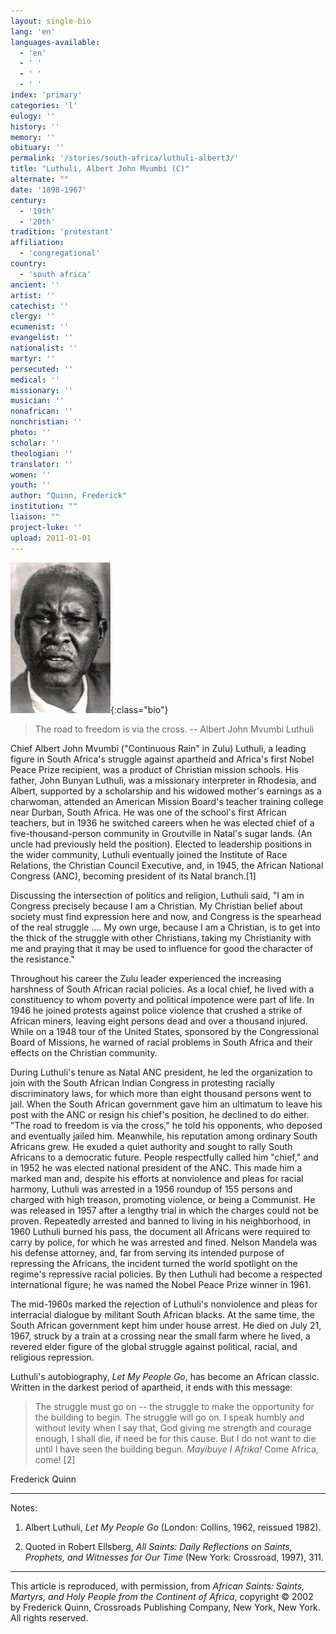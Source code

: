 ```yaml
---
layout: single-bio
lang: 'en'
languages-available:
  - 'en'
  - ' '
  - ' '
  - ' '
index: 'primary'
categories: 'l'
eulogy: ''
history: ''
memory: ''
obituary: ''
permalink: '/stories/south-africa/luthuli-albert3/'
title: "Luthuli, Albert John Mvumbi (C)"
alternate: ""
date: '1898-1967'
century:
  - '19th'
  - '20th'
tradition: 'protestant'
affiliation:
  - 'congregational'
country:
  - 'south africa'
ancient: ''
artist: ''
catechist: ''
clergy: ''
ecumenist: ''
evangelist: ''
nationalist: ''
martyr: ''
persecuted: ''
medical: ''
missionary: ''
musician: ''
nonafrican: ''
nonchristian: ''
photo: ''
scholar: ''
theologian: ''
translator: ''
women: ''
youth: ''
author: "Quinn, Frederick"
institution: ""
liaison: ""
project-luke: ''
upload: 2011-01-01
---
```


![Albert Luthuli](/images/bio-pics/southafrica/mvumbi-johnalbert/lutli_albert_john.jpg){:class="bio"}

> The road to freedom is via the cross.
> -- Albert John Mvumbi Luthuli

Chief Albert John Mvumbi ("Continuous Rain" in Zulu) Luthuli, a leading figure in South Africa's struggle against apartheid and Africa's first Nobel Peace Prize recipient, was a product of Christian mission schools. His father, John Bunyan Luthuli, was a missionary interpreter in Rhodesia, and Albert, supported by a scholarship and his widowed mother's earnings as a charwoman, attended an American Mission Board's teacher training college near Durban, South Africa. He was one of the school's first African teachers, but in 1936 he switched careers when he was elected chief of a five-thousand-person community in Groutville in Natal's sugar lands. (An uncle had previously held the position). Elected to leadership positions in the wider community, Luthuli eventually joined the Institute of Race Relations, the Christian Council Executive, and, in 1945, the African National Congress (ANC), becoming president of its Natal branch.[1]

Discussing the intersection of politics and religion, Luthuli said, "I am in Congress precisely because I am a Christian. My Christian belief about society must find expression here and now, and Congress is the spearhead of the real struggle .... My own urge, because I am a Christian, is to get into the thick of the struggle with other Christians, taking my Christianity with me and praying that it may be used to influence for good the character of the resistance."

Throughout his career the Zulu leader experienced the increasing harshness of South African racial policies. As a local chief, he lived with a constituency to whom poverty and political impotence were part of life. In 1946 he joined protests against police violence that crushed a strike of African miners, leaving eight persons dead and over a thousand injured. While on a 1948 tour of the United States, sponsored by the Congressional Board of Missions, he warned of racial problems in South Africa and their effects on the Christian community.

During Luthuli's tenure as Natal ANC president, he led the organization to join with the South African Indian Congress in protesting racially discriminatory laws, for which more than eight thousand persons went to jail. When the South African government gave him an ultimatum to leave his post with the ANC or resign his chief's position, he declined to do either. "The road to freedom is via the cross," he told his opponents, who deposed and eventually jailed him. Meanwhile, his reputation among ordinary South Africans grew. He exuded a quiet authority and sought to rally South Africans to a democratic future. People respectfully called him "chief," and in 1952 he was elected national president of the ANC. This made him a marked man and, despite his efforts at nonviolence and pleas for racial harmony, Luthuli was arrested in a 1956 roundup of 155 persons and charged with high treason, promoting violence, or being a Communist. He was released in 1957 after a lengthy trial in which the charges could not be proven. Repeatedly arrested and banned to living in his neighborhood, in 1960 Luthuli burned his pass, the document all Africans were required to carry by police, for which he was arrested and fined. Nelson Mandela was his defense attorney, and, far from serving its intended purpose of repressing the Africans, the incident turned the world spotlight on the regime's repressive racial policies. By then Luthuli had become a respected international figure; he was named the Nobel Peace Prize winner in 1961.

The mid-1960s marked the rejection of Luthuli's nonviolence and pleas for interracial dialogue by militant South African blacks. At the same time, the South African government kept him under house arrest. He died on July 21, 1967, struck by a train at a crossing near the small farm where he lived, a revered elder figure of the global struggle against political, racial, and religious repression.

Luthuli's autobiography, *Let My People Go*, has become an African classic. Written in the darkest period of apartheid, it ends with this message:

> The struggle must go on -- the struggle to make the opportunity for the building to begin. The struggle will go on. I speak humbly and without levity when I say that, God giving me strength and courage enough, I shall die, if need be for this cause. But I do not want to die until I have seen the building begun. *Mayibuye I Afrika!* Come Africa, come! [2]
>
>

Frederick Quinn

---

Notes:

1. Albert Luthuli, *Let My People Go* (London: Collins, 1962, reissued 1982).

2. Quoted in Robert Ellsberg, *All Saints: Daily Reflections on Saints, Prophets, and Witnesses for Our Time* (New York: Crossroad, 1997), 311.

---

This article is reproduced, with permission, from *African Saints: Saints, Martyrs, and Holy People from the Continent of Africa*, copyright &copy; 2002 by Frederick Quinn, Crossroads Publishing Company, New York, New York.  All rights reserved.
